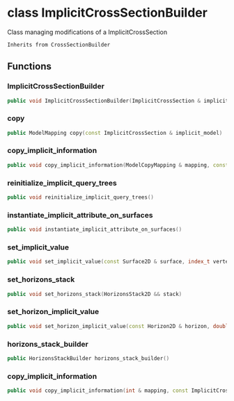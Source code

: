 # class ImplicitCrossSectionBuilder

Class managing modifications of a ImplicitCrossSection

```cpp
Inherits from CrossSectionBuilder
```

## Functions

### ImplicitCrossSectionBuilder

```cpp
public void ImplicitCrossSectionBuilder(ImplicitCrossSection & implicit_section)
```

### copy

```cpp
public ModelMapping copy(const ImplicitCrossSection & implicit_model)
```

### copy_implicit_information

```cpp
public void copy_implicit_information(ModelCopyMapping & mapping, const ImplicitCrossSection & other_model)
```

### reinitialize_implicit_query_trees

```cpp
public void reinitialize_implicit_query_trees()
```

### instantiate_implicit_attribute_on_surfaces

```cpp
public void instantiate_implicit_attribute_on_surfaces()
```

### set_implicit_value

```cpp
public void set_implicit_value(const Surface2D & surface, index_t vertex_id, double value)
```

### set_horizons_stack

```cpp
public void set_horizons_stack(HorizonsStack2D && stack)
```

### set_horizon_implicit_value

```cpp
public void set_horizon_implicit_value(const Horizon2D & horizon, double isovalue)
```

### horizons_stack_builder

```cpp
public HorizonsStackBuilder horizons_stack_builder()
```

### copy_implicit_information

```cpp
public void copy_implicit_information(int & mapping, const ImplicitCrossSection & other_model)
```
